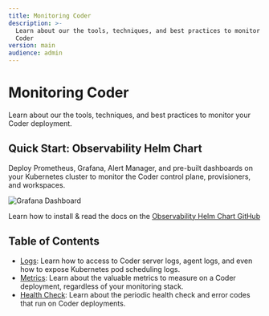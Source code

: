 ```yaml
---
title: Monitoring Coder
description: >-
  Learn about our the tools, techniques, and best practices to monitor your
  Coder
version: main
audience: admin
---
```

# Monitoring Coder

Learn about our the tools, techniques, and best practices to monitor your Coder
deployment.

## Quick Start: Observability Helm Chart

Deploy Prometheus, Grafana, Alert Manager, and pre-built dashboards on your
Kubernetes cluster to monitor the Coder control plane, provisioners, and
workspaces.

![Grafana Dashboard](%images/%images/./../images/admin/monitoring/grafana-dashboard.png)

Learn how to install & read the docs on the
[Observability Helm Chart GitHub](https://github.com/coder/observability)

## Table of Contents

- [Logs](./logs): Learn how to access to Coder server logs, agent logs, and
  even how to expose Kubernetes pod scheduling logs.
- [Metrics](./metrics): Learn about the valuable metrics to measure on a
  Coder deployment, regardless of your monitoring stack.
- [Health Check](./health-check): Learn about the periodic health check and
  error codes that run on Coder deployments.
